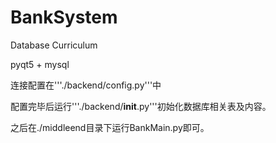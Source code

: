 # BankSystem
Database Curriculum

pyqt5 + mysql

连接配置在'''./backend/config.py'''中

配置完毕后运行'''./backend/__init__.py'''初始化数据库相关表及内容。

之后在./middleend目录下运行BankMain.py即可。
